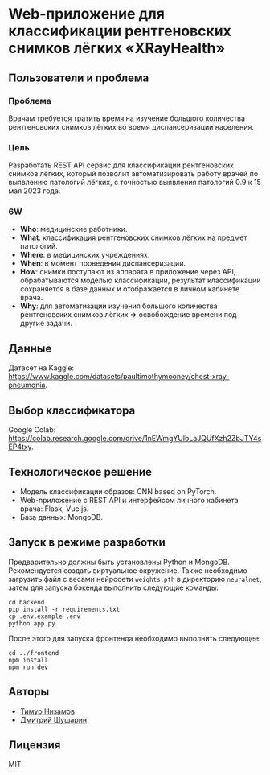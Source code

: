 # Web-приложение для классификации рентгеновских снимков лёгких «XRayHealth»

## Пользователи и проблема

### Проблема
Врачам требуется тратить время на изучение большого количества рентгеновских снимков лёгких во время диспансеризации населения.

### Цель
Разработать REST API сервис для классификации рентгеновских снимков лёгких, который позволит автоматизировать работу врачей по выявлению патологий лёгких, с точностью выявления патологий 0.9 к 15 мая 2023 года.

### 6W
* **Who**: медицинские работники.
* **What**: классификация рентгеновских снимков лёгких на предмет патологий.
* **Where**: в медицинских учреждениях.
* **When**: в момент проведения диспансеризации.
* **How**: снимки поступают из аппарата в приложение через API, обрабатываются моделью классификации, результат классификации сохраняется в базе данных и отображается в личном кабинете врача.
* **Why**: для автоматизации изучения большого количества рентгеновских снимков лёгких => освобождение времени под другие задачи.

## Данные
Датасет на Kaggle: https://www.kaggle.com/datasets/paultimothymooney/chest-xray-pneumonia.

## Выбор классификатора
Google Colab: https://colab.research.google.com/drive/1nEWmgYUlbLaJQUfXzh2ZbJTY4sEP4txy.

## Технологическое решение
* Модель классификации образов: CNN based on PyTorch.
* Web-приложение с REST API и интерфейсом личного кабинета врача: Flask, Vue.js.
* База данных: MongoDB.

## Запуск в режиме разработки

Предварительно должны быть установлены Python и MongoDB. Рекомендуется создать виртуальное окружение. Также необходимо загрузить файл с весами нейросети ```weights.pth``` в директорию ```neuralnet```, затем для запуска бэкенда выполнить следующие команды:

```shell
cd backend
pip install -r requirements.txt 
cp .env.example .env
python app.py 
```

После этого для запуска фронтенда необходимо выполнить следующее:

```shell
cd ../frontend
npm install
npm run dev
```

## Авторы
* [Тимур Низамов](https://github.com/nizamovtimur)
* [Дмитрий Шушарин](https://github.com/Dima2002iq)

## Лицензия
MIT
